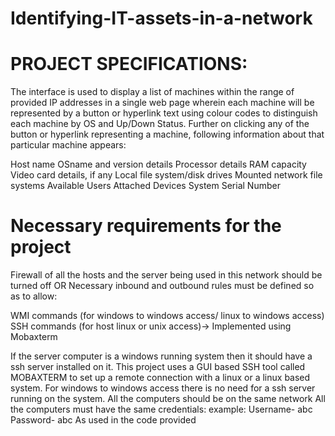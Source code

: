 # Identifying-IT-assets-in-a-network


# PROJECT  SPECIFICATIONS:


The interface is used to display a list of machines within the range of provided IP addresses in a single web page wherein each machine will be represented by a button or hyperlink text using colour codes to distinguish each machine by OS and Up/Down Status.
Further on clicking any of the button or hyperlink representing a machine, following information about that particular machine appears:

Host name
OSname and version details
Processor details
RAM capacity
Video card details, if any
Local file system/disk drives
Mounted network file systems
Available Users
Attached Devices
System Serial Number


# Necessary requirements for the project

Firewall of all the hosts and the server being used in this network should be turned off
                                  OR
Necessary inbound and outbound rules must be defined so as to allow:

WMI commands (for windows to windows access/ linux to windows access)
SSH commands (for host linux or unix access)-> Implemented using Mobaxterm

If the server computer is a windows running system then it should have a ssh server installed on it.
This project uses a GUI based SSH tool called MOBAXTERM to set up a remote connection with a linux or a linux based system.
For windows to windows access there is no need for a ssh server running on the system.
All the computers should be on the same network
All the computers must have the same credentials:
example:
Username- abc
Password- abc
As used in the code provided
